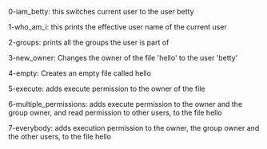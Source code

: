 0-iam_betty: this switches current user to the user betty

1-who_am_i: this prints the effective user name of the current user

2-groups: prints all the groups the user is part of

3-new_owner: Changes the owner of the file 'hello' to the user 'betty'

4-empty: Creates an empty file called hello

5-execute: adds execute permission to the owner of the file

6-multiple_permissions: adds execute permission to the owner and the group owner, and read permission to other users, to the file hello

7-everybody: adds execution permission to the owner, the group owner and the other users, to the file hello
